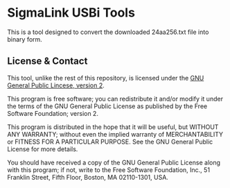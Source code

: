 # SigmaLink USBi Tools

This is a tool designed to convert the downloaded 24aa256.txt file into binary
form.

## License & Contact

This tool, unlike the rest of this repository, is licensed under the [GNU
General Public Lincese, version 2](LICENSE.md).

This program is free software; you can redistribute it and/or
modify it under the terms of the GNU General Public License
as published by the Free Software Foundation; version 2.

This program is distributed in the hope that it will be useful,
but WITHOUT ANY WARRANTY; without even the implied warranty of
MERCHANTABILITY or FITNESS FOR A PARTICULAR PURPOSE.  See the
GNU General Public License for more details.

You should have received a copy of the GNU General Public License
along with this program; if not, write to the Free Software
Foundation, Inc., 51 Franklin Street, Fifth Floor, Boston, MA  02110-1301, USA.

